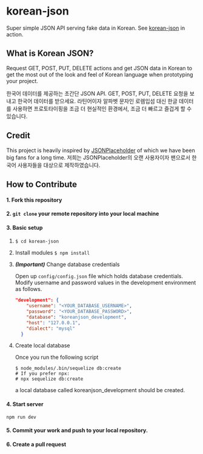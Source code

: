 # korean-json
Super simple JSON API serving fake data in Korean. See [korean-json](https://koreanjson.com) in action.


## What is Korean JSON?
Request GET, POST, PUT, DELETE actions and get JSON data in Korean to get the most out of the look and feel of Korean language when prototyping your project.

한국어 데이터를 제공하는 초간단 JSON API. 
GET, POST, PUT, DELETE 요청을 보내고 한국어 데이터를 받으세요. 라틴어이자 알파벳 문자인 로렘입섬 대신 한글 데이터를 사용하면 프로토타이핑을 조금 더 현실적인 환경에서, 조금 더 빠르고 즐겁게 할 수 있습니다.

## Credit
This project is heavily inspired by [JSONPlaceholder](https://jsonplaceholder.typicode.com) of which we have been big fans for a long time. 
저희는 JSONPlaceholder의 오랜 사용자이자 팬으로서 한국어 사용자들을 대상으로 제작하였습니다.

## How to Contribute

#### 1. Fork this repository
#### 2. `git clone` your remote repository into your local machine
#### 3. Basic setup
  1. `$ cd korean-json`

  2. Install modules
       `$ npm install`

  3. ***(Important)*** Change database credentials 

      Open up `config/config.json` file which holds database credentials. Modify username and password values in the development environment as follows. 

      ```json
      "development": {
          "username": "<YOUR_DATABASE_USERNAME>",
          "password": "<YOUR_DATABASE_PASSWORD>",
          "database": "koreanjson_development",
          "host": "127.0.0.1",
          "dialect": "mysql"
        }
      ```

      

  4. Create local database

       Once you run the following script

       ```shell
       $ node_modules/.bin/sequelize db:create
       # If you prefer npx:
       # npx sequelize db:create
       ```

       a local database called koreanjson_development should be created.

#### 4. Start server
`npm run dev`

#### 5. Commit your work and push to your local repository.
#### 6. Create a pull request
